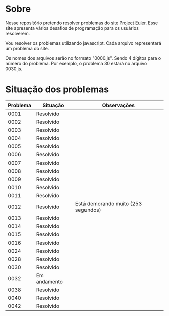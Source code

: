 # Sobre

Nesse reposítório pretendo resolver problemas do site [Project Euler](https://projecteuler.net/archives). Esse site apresenta vários desafios de programação para os usuários resolverem.

Vou resolver os problemas utilizando javascript. Cada arquivo representará um problema do site.

Os nomes dos arquivos serão no formato "0000.js". Sendo 4 dígitos para o número do problema. Por exemplo, o problema 30 estará no arquivo 0030.js.

# Situação dos problemas

| Problema | Situação     | Observações                         |
| -------- | ------------ | ----------------------------------- |
| 0001     | Resolvido    |
| 0002     | Resolvido    |
| 0003     | Resolvido    |
| 0004     | Resolvido    |
| 0005     | Resolvido    |
| 0006     | Resolvido    |
| 0007     | Resolvido    |
| 0008     | Resolvido    |
| 0009     | Resolvido    |
| 0010     | Resolvido    |
| 0011     | Resolvido    |
| 0012     | Resolvido    | Está demorando muito (253 segundos) |
| 0013     | Resolvido    |
| 0014     | Resolvido    |
| 0015     | Resolvido    |
| 0016     | Resolvido    |
| 0024     | Resolvido    |
| 0028     | Resolvido    |
| 0030     | Resolvido    |
| 0032     | Em andamento |
| 0038     | Resolvido    |
| 0040     | Resolvido    |
| 0042     | Resolvido    |
